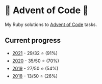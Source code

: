 # 🎄 Advent of Code 🎄

My Ruby solutions to [Advent of Code](https://adventofcode.com) tasks.

## Current progress

* [2021](/2021) - 29/32 ⭐ (91%)
* [2020](/2020) - 35/50 ⭐ (70%)
* [2019](/2019) - 27/50 ⭐ (54%)
* [2018](/2018) - 13/50 ⭐ (26%)
